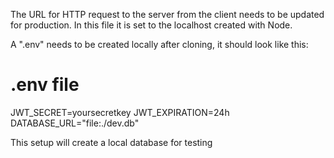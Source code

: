 The URL for HTTP request to the server from the client needs to be updated for production. In this file it is set to the localhost created with Node.

A ".env" needs to be created locally after cloning, it should look like this:

# .env file
JWT_SECRET=yoursecretkey
JWT_EXPIRATION=24h
DATABASE_URL="file:./dev.db"


This setup will create a local database for testing
